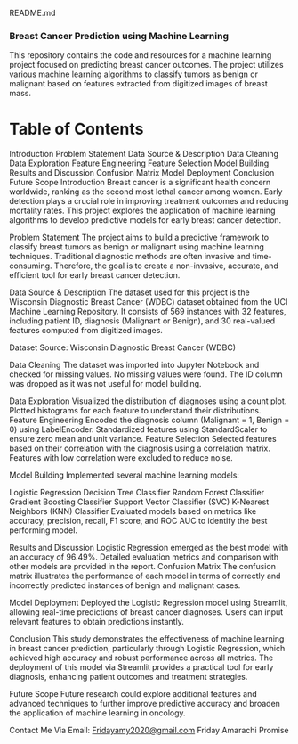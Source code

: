 README.md
### Breast Cancer Prediction using Machine Learning
This repository contains the code and resources for a machine learning project focused on predicting breast cancer outcomes. The project utilizes various machine learning algorithms to classify tumors as benign or malignant based on features extracted from digitized images of breast mass.

# Table of Contents
Introduction
Problem Statement
Data Source & Description
Data Cleaning
Data Exploration
Feature Engineering
Feature Selection
Model Building
Results and Discussion
Confusion Matrix
Model Deployment
Conclusion
Future Scope
Introduction
Breast cancer is a significant health concern worldwide, ranking as the second most lethal cancer among women. Early detection plays a crucial role in improving treatment outcomes and reducing mortality rates. This project explores the application of machine learning algorithms to develop predictive models for early breast cancer detection.

Problem Statement
The project aims to build a predictive framework to classify breast tumors as benign or malignant using machine learning techniques. Traditional diagnostic methods are often invasive and time-consuming. Therefore, the goal is to create a non-invasive, accurate, and efficient tool for early breast cancer detection.

Data Source & Description
The dataset used for this project is the Wisconsin Diagnostic Breast Cancer (WDBC) dataset obtained from the UCI Machine Learning Repository. It consists of 569 instances with 32 features, including patient ID, diagnosis (Malignant or Benign), and 30 real-valued features computed from digitized images.

Dataset Source: Wisconsin Diagnostic Breast Cancer (WDBC)

Data Cleaning
The dataset was imported into Jupyter Notebook and checked for missing values. No missing values were found. The ID column was dropped as it was not useful for model building.

Data Exploration
Visualized the distribution of diagnoses using a count plot.
Plotted histograms for each feature to understand their distributions.
Feature Engineering
Encoded the diagnosis column (Malignant = 1, Benign = 0) using LabelEncoder.
Standardized features using StandardScaler to ensure zero mean and unit variance.
Feature Selection
Selected features based on their correlation with the diagnosis using a correlation matrix. Features with low correlation were excluded to reduce noise.

Model Building
Implemented several machine learning models:

Logistic Regression
Decision Tree Classifier
Random Forest Classifier
Gradient Boosting Classifier
Support Vector Classifier (SVC)
K-Nearest Neighbors (KNN) Classifier
Evaluated models based on metrics like accuracy, precision, recall, F1 score, and ROC AUC to identify the best performing model.

Results and Discussion
Logistic Regression emerged as the best model with an accuracy of 96.49%.
Detailed evaluation metrics and comparison with other models are provided in the report.
Confusion Matrix
The confusion matrix illustrates the performance of each model in terms of correctly and incorrectly predicted instances of benign and malignant cases.

Model Deployment
Deployed the Logistic Regression model using Streamlit, allowing real-time predictions of breast cancer diagnoses. Users can input relevant features to obtain predictions instantly.

Conclusion
This study demonstrates the effectiveness of machine learning in breast cancer prediction, particularly through Logistic Regression, which achieved high accuracy and robust performance across all metrics. The deployment of this model via Streamlit provides a practical tool for early diagnosis, enhancing patient outcomes and treatment strategies.

Future Scope
Future research could explore additional features and advanced techniques to further improve predictive accuracy and broaden the application of machine learning in oncology.

Contact Me Via
Email: Fridayamy2020@gmail.com
Friday Amarachi Promise
